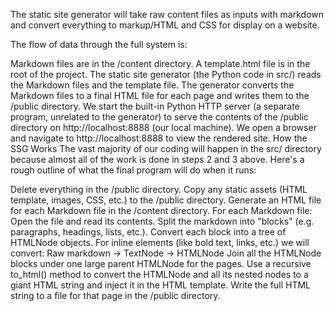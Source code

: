 <div>
    <p>The static site generator will take raw content files as inputs with markdown and convert everything to markup/HTML and CSS for display on a website. </p>
</div>

The flow of data through the full system is:

Markdown files are in the /content directory. A template.html file is in the root of the project.
The static site generator (the Python code in src/) reads the Markdown files and the template file.
The generator converts the Markdown files to a final HTML file for each page and writes them to the /public directory.
We start the built-in Python HTTP server (a separate program, unrelated to the generator) to serve the contents of the /public directory on http://localhost:8888 (our local machine).
We open a browser and navigate to http://localhost:8888 to view the rendered site.
How the SSG Works
The vast majority of our coding will happen in the src/ directory because almost all of the work is done in steps 2 and 3 above. Here's a rough outline of what the final program will do when it runs:

Delete everything in the /public directory.
Copy any static assets (HTML template, images, CSS, etc.) to the /public directory.
Generate an HTML file for each Markdown file in the /content directory. For each Markdown file:
Open the file and read its contents.
Split the markdown into "blocks" (e.g. paragraphs, headings, lists, etc.).
Convert each block into a tree of HTMLNode objects. For inline elements (like bold text, links, etc.) we will convert:
Raw markdown -> TextNode -> HTMLNode
Join all the HTMLNode blocks under one large parent HTMLNode for the pages.
Use a recursive to_html() method to convert the HTMLNode and all its nested nodes to a giant HTML string and inject it in the HTML template.
Write the full HTML string to a file for that page in the /public directory.